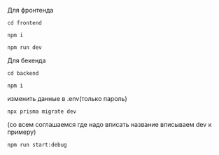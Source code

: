 Для фронтенда

```
cd frontend
```
```
npm i
```
```
npm run dev
```
Для бекенда
```
cd backend
```
```
npm i
```
изменить данные в .env(только пароль)
```
npx prisma migrate dev
```
(со всем соглашаемся где надо вписать название вписываем dev к примеру)
```
npm run start:debug
```